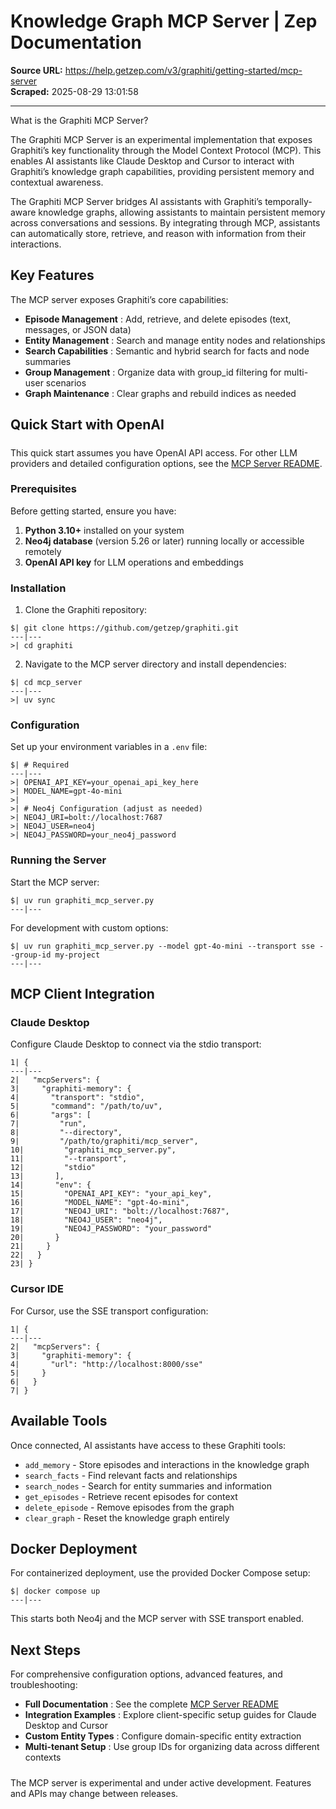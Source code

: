 # Knowledge Graph MCP Server | Zep Documentation

**Source URL:** https://help.getzep.com/v3/graphiti/getting-started/mcp-server  
**Scraped:** 2025-08-29 13:01:58

---

What is the Graphiti MCP Server?

The Graphiti MCP Server is an experimental implementation that exposes Graphiti’s key functionality through the Model Context Protocol (MCP). This enables AI assistants like Claude Desktop and Cursor to interact with Graphiti’s knowledge graph capabilities, providing persistent memory and contextual awareness.

The Graphiti MCP Server bridges AI assistants with Graphiti’s temporally-aware knowledge graphs, allowing assistants to maintain persistent memory across conversations and sessions. By integrating through MCP, assistants can automatically store, retrieve, and reason with information from their interactions.

## Key Features

The MCP server exposes Graphiti’s core capabilities:

  * **Episode Management** : Add, retrieve, and delete episodes (text, messages, or JSON data)
  * **Entity Management** : Search and manage entity nodes and relationships
  * **Search Capabilities** : Semantic and hybrid search for facts and node summaries
  * **Group Management** : Organize data with group_id filtering for multi-user scenarios
  * **Graph Maintenance** : Clear graphs and rebuild indices as needed

## Quick Start with OpenAI

##### 

This quick start assumes you have OpenAI API access. For other LLM providers and detailed configuration options, see the [MCP Server README](https://github.com/getzep/graphiti/blob/main/mcp_server/README.md).

### Prerequisites

Before getting started, ensure you have:

  1. **Python 3.10+** installed on your system
  2. **Neo4j database** (version 5.26 or later) running locally or accessible remotely
  3. **OpenAI API key** for LLM operations and embeddings

### Installation

  1. Clone the Graphiti repository:

    
    
    $| git clone https://github.com/getzep/graphiti.git  
    ---|---  
    >| cd graphiti  
  
  2. Navigate to the MCP server directory and install dependencies:

    
    
    $| cd mcp_server  
    ---|---  
    >| uv sync  
  
### Configuration

Set up your environment variables in a `.env` file:
    
    
    $| # Required  
    ---|---  
    >| OPENAI_API_KEY=your_openai_api_key_here  
    >| MODEL_NAME=gpt-4o-mini  
    >|   
    >| # Neo4j Configuration (adjust as needed)  
    >| NEO4J_URI=bolt://localhost:7687  
    >| NEO4J_USER=neo4j  
    >| NEO4J_PASSWORD=your_neo4j_password  
  
### Running the Server

Start the MCP server:
    
    
    $| uv run graphiti_mcp_server.py  
    ---|---  
  
For development with custom options:
    
    
    $| uv run graphiti_mcp_server.py --model gpt-4o-mini --transport sse --group-id my-project  
    ---|---  
  
## MCP Client Integration

### Claude Desktop

Configure Claude Desktop to connect via the stdio transport:
    
    
    1| {  
    ---|---  
    2|   "mcpServers": {  
    3|     "graphiti-memory": {  
    4|       "transport": "stdio",  
    5|       "command": "/path/to/uv",  
    6|       "args": [  
    7|         "run",  
    8|         "--directory",  
    9|         "/path/to/graphiti/mcp_server",  
    10|         "graphiti_mcp_server.py",  
    11|         "--transport",  
    12|         "stdio"  
    13|       ],  
    14|       "env": {  
    15|         "OPENAI_API_KEY": "your_api_key",  
    16|         "MODEL_NAME": "gpt-4o-mini",  
    17|         "NEO4J_URI": "bolt://localhost:7687",  
    18|         "NEO4J_USER": "neo4j",  
    19|         "NEO4J_PASSWORD": "your_password"  
    20|       }  
    21|     }  
    22|   }  
    23| }  
  
### Cursor IDE

For Cursor, use the SSE transport configuration:
    
    
    1| {  
    ---|---  
    2|   "mcpServers": {  
    3|     "graphiti-memory": {  
    4|       "url": "http://localhost:8000/sse"  
    5|     }  
    6|   }  
    7| }  
  
## Available Tools

Once connected, AI assistants have access to these Graphiti tools:

  * `add_memory` \- Store episodes and interactions in the knowledge graph
  * `search_facts` \- Find relevant facts and relationships
  * `search_nodes` \- Search for entity summaries and information
  * `get_episodes` \- Retrieve recent episodes for context
  * `delete_episode` \- Remove episodes from the graph
  * `clear_graph` \- Reset the knowledge graph entirely

## Docker Deployment

For containerized deployment, use the provided Docker Compose setup:
    
    
    $| docker compose up  
    ---|---  
  
This starts both Neo4j and the MCP server with SSE transport enabled.

## Next Steps

For comprehensive configuration options, advanced features, and troubleshooting:

  * **Full Documentation** : See the complete [MCP Server README](https://github.com/getzep/graphiti/blob/main/mcp_server/README.md)
  * **Integration Examples** : Explore client-specific setup guides for Claude Desktop and Cursor
  * **Custom Entity Types** : Configure domain-specific entity extraction
  * **Multi-tenant Setup** : Use group IDs for organizing data across different contexts

##### 

The MCP server is experimental and under active development. Features and APIs may change between releases.
